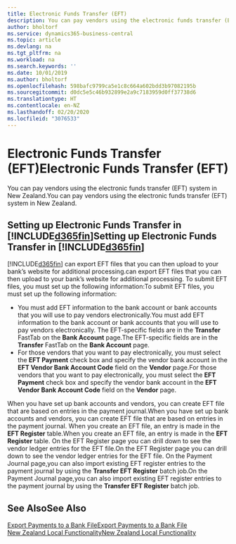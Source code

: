 ```yaml
---
title: Electronic Funds Transfer (EFT)
description: You can pay vendors using the electronic funds transfer (EFT) system in New Zealand.
author: bholtorf
ms.service: dynamics365-business-central
ms.topic: article
ms.devlang: na
ms.tgt_pltfrm: na
ms.workload: na
ms.search.keywords: ''
ms.date: 10/01/2019
ms.author: bholtorf
ms.openlocfilehash: 598bafc9799ca5e1c8c664a602bdd3b97082195b
ms.sourcegitcommit: d0dc5e5c46b932899e2a9c7183959d0ff37738d6
ms.translationtype: HT
ms.contentlocale: en-NZ
ms.lasthandoff: 02/20/2020
ms.locfileid: "3076533"
---
```

# <a name="electronic-funds-transfer-eft"></a><span data-ttu-id="31265-103">Electronic Funds Transfer (EFT)</span><span class="sxs-lookup"><span data-stu-id="31265-103">Electronic Funds Transfer (EFT)</span></span>
<span data-ttu-id="31265-104">You can pay vendors using the electronic funds transfer (EFT) system in New Zealand.</span><span class="sxs-lookup"><span data-stu-id="31265-104">You can pay vendors using the electronic funds transfer (EFT) system in New Zealand.</span></span>  

## <a name="setting-up-electronic-funds-transfer-in-d365fin"></a><span data-ttu-id="31265-105">Setting up Electronic Funds Transfer in [!INCLUDE[d365fin](../../includes/d365fin_md.md)]</span><span class="sxs-lookup"><span data-stu-id="31265-105">Setting up Electronic Funds Transfer in [!INCLUDE[d365fin](../../includes/d365fin_md.md)]</span></span>  
[!INCLUDE[d365fin](../../includes/d365fin_md.md)] <span data-ttu-id="31265-106">can export EFT files that you can then upload to your bank’s website for additional processing.</span><span class="sxs-lookup"><span data-stu-id="31265-106">can export EFT files that you can then upload to your bank’s website for additional processing.</span></span> <span data-ttu-id="31265-107">To submit EFT files, you must set up the following information:</span><span class="sxs-lookup"><span data-stu-id="31265-107">To submit EFT files, you must set up the following information:</span></span>  

* <span data-ttu-id="31265-108">You must add EFT information to the bank account or bank accounts that you will use to pay vendors electronically.</span><span class="sxs-lookup"><span data-stu-id="31265-108">You must add EFT information to the bank account or bank accounts that you will use to pay vendors electronically.</span></span> <span data-ttu-id="31265-109">The EFT-specific fields are in the **Transfer** FastTab on the **Bank Account** page.</span><span class="sxs-lookup"><span data-stu-id="31265-109">The EFT-specific fields are in the **Transfer** FastTab on the **Bank Account** page.</span></span>  
* <span data-ttu-id="31265-110">For those vendors that you want to pay electronically, you must select the **EFT Payment** check box and specify the vendor bank account in the **EFT Vendor Bank Account Code** field on the **Vendor** page.</span><span class="sxs-lookup"><span data-stu-id="31265-110">For those vendors that you want to pay electronically, you must select the **EFT Payment** check box and specify the vendor bank account in the **EFT Vendor Bank Account Code** field on the **Vendor** page.</span></span>  

<span data-ttu-id="31265-111">When you have set up bank accounts and vendors, you can create EFT file that are based on entries in the payment journal.</span><span class="sxs-lookup"><span data-stu-id="31265-111">When you have set up bank accounts and vendors, you can create EFT file that are based on entries in the payment journal.</span></span> <span data-ttu-id="31265-112">When you create an EFT file, an entry is made in the **EFT Register** table.</span><span class="sxs-lookup"><span data-stu-id="31265-112">When you create an EFT file, an entry is made in the **EFT Register** table.</span></span> <span data-ttu-id="31265-113">On the EFT Register page you can drill down to see the vendor ledger entries for the EFT file.</span><span class="sxs-lookup"><span data-stu-id="31265-113">On the EFT Register page you can drill down to see the vendor ledger entries for the EFT file.</span></span> <span data-ttu-id="31265-114">On the Payment Journal page,you can also import existing EFT register entries to the payment journal by using the **Transfer EFT Register** batch job.</span><span class="sxs-lookup"><span data-stu-id="31265-114">On the Payment Journal page,you can also import existing EFT register entries to the payment journal by using the **Transfer EFT Register** batch job.</span></span>

## <a name="see-also"></a><span data-ttu-id="31265-115">See Also</span><span class="sxs-lookup"><span data-stu-id="31265-115">See Also</span></span>  
[<span data-ttu-id="31265-116">Export Payments to a Bank File</span><span class="sxs-lookup"><span data-stu-id="31265-116">Export Payments to a Bank File</span></span>](../../finance-make-payments-with-bank-data-conversion-service-or-sepa-credit-transfer.md#exporting-payments-to-a-bank-file)  
[<span data-ttu-id="31265-117">New Zealand Local Functionality</span><span class="sxs-lookup"><span data-stu-id="31265-117">New Zealand Local Functionality</span></span>](new-zealand-local-functionality.md)

